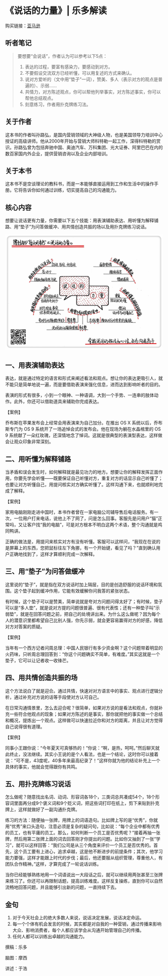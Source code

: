《说话的力量》| 乐多解读
=================================

购买链接：[亚马逊](https://www.amazon.cn/说话的力量-有效说服他人的策略和技巧-弗兰克·伦茨/dp/B01N9SM0WA/ref=sr_1_1?ie=UTF8&qid=1506607090&sr=8-1&keywords=说话的力量)

听者笔记
------------------------------

> 要想要“会说话”，作者认为可以参考以下5点：
>
> 1. 表达的过程，要富有感染力，要感动到对方。
> 2. 不要假设交流双方已经听懂，可以用复述的方式来确认。
> 3. 说对方爱听的（文中用“垫子”一词），赞美、多人（表示对方的观点是普遍的）、示弱……
> 4. 共情力，对方陈述观点，你可以帮他列举事实，对方陈述事实，你可以帮他总结观点。
> 5. 刻意练习，作者用扑克牌练习法。

关于作者
---------------------------------

这本书的作者叫孙路弘，是国内营销领域的大神级人物，也是美国领导力培训中心授证的高级讲师。他从2000年开始与营销大师科特勒一起工作，深得科特勒的赏识。孙路弘曾为包括奔驰中国、奥迪汽车、万科集团、光大证券、阿里巴巴在内的数百家国内外企业，提供营销咨询以及企业内部培训。

关于本书
---------------------------------

这本书不是空谈理论的教科书，而是一本能够直接运用到工作和生活中的操作手册。它将告诉你如何通过训练，切实提高自己的沟通能力。

核心内容
---------------------------------

想要让说话更有力量，你需要以下五个技能：用表演辅助表达、用听懂为解释铺路、用“垫子”为问答做缓冲、用共情创造共振的场以及用扑克牌练习说话。

![](words-that-works/001.JPG)

一、用表演辅助表达
---------------------------------

表达，就是通过特定的语言和形式来阐述看法和观点。想让你的表达更吸引人，就不能只是简单地说一遍，而是要借助表演来强化信息，进而达到影响听者的目的。

表演的形式有很多，小到一个眼神、一种语调，大到一个手势、一连串的肢体动作。此外，你还可以借助道具来辅助你完成表达。

【案例】

乔布斯在苹果发布会上经常会用表演来为自己加分。在推出 OS X 系统以后，乔布斯专门为 OS 9 系统开了一场追悼会式的发布会。他在现场为躺在水晶棺里的 OS 9 系统献了一朵红玫瑰，还深情地念了悼词。这就是很典型的表演型表达，这样做会让观众印象非常深刻。

二、用听懂为解释铺路
---------------------------------

当矛盾和误会发生时，如何解释就是最见功力的地方。想要让你的解释发挥正面作用，你要先学会听懂——既要保证自己听懂对方，重复对方的话显示自己听懂了；也要让对方听懂自己，用提问核实对方确实听懂了。这样沟通下来，也就顺利地完成了解释。

【案例】

家用电脑刚刚走进中国时，本书作者曾在一家电脑公司辅导售后电话服务。有一次，一位用户打来电话，说他上不了网了，问是怎么回事。客服先是问用户“猫”正常吗，又让客户找“我的电脑”，可是对方根本不明白这两个术语，整个沟通就是鸡同鸭讲。

正确的做法是，用提问来核实对方有没有听懂。客服可以这样问，“我现在在说的是屏幕上的东西，您把鼠标往左下角挪，有一个开始键，看见了吗？”直到确认用户正确地找到了，这样才算顺利完成一次解释。

三、用“垫子”为问答做缓冲
---------------------------------

这里说的“垫子”，就是指在双方说话时加上隔层，目的是创造舒服的说话环境和氛围。这个垫子起到缓冲作用，它能有效缓解你问我答的紧张状态。

有时候，这个垫子可以是赞美，简单说就是夸对方问题问得太好了；有时候，垫子可以是“多人垫”，就是说对方提的问题很普遍、很有代表性；还有一种垫子叫“示弱垫”，就是在回答问题之前，把自己的处境讲出来。为什么这么做呢？因为每个人的潜意识里都希望自己比别人强，你先示弱，就会更容易赢得对方的好感，降低对方对答案的质疑。

【案例】

当年有一个西方记者问周总理：中国人民银行有多少资金啊？这个问题带着明显的火药味，只听周总理回答到：“你这个问题确实不简单，有难度。”其实这就是一个垫子，它可以让记者收一收锋芒。

四、用共情创造共振的场
---------------------------------

这个方法说白了就是迎合。通过共情，快速对对方语言中的事实、观点进行逻辑分析，通过补充对方说的话等手段使对方认可自己。

在日常沟通情景里，怎么去迎合呢？很简单，如果对方说的是看法和观点，你就补充一些符合他观点的现象；如果对方陈述的是事实，那你就把他的事实做一个总结和概况，提炼出一个观点。这样做可以快速拉近你和对方的距离，并且让对方觉得自己说得很有道理。

【案例】

同事小王跟你说：“今年夏天可真够热的！”你说：“啊，是热，呵呵。”然后聊天就此终止，没法继续。其实小王说的是个人看法，也是一个结论，这时你可以接着说：“可不是，43度呢，40多年来最高纪录了！”这样你就为他的结论补充上一个具体的事实，他就会觉得跟你有共鸣。

五、用扑克牌练习说话
---------------------------------

怎么做呢？随意找出名词、动词、形容词各18个，三类词总共凑成54个，18个形容词里面再分成9个褒义词和9个贬义词，把这些词打印在纸上，剪下来贴到扑克牌上，这样就做好了一副沟通扑克牌。

练习的方法：随便抽一张牌，用牌上的词语造句。比如牌上写的是“优秀”，你就用“优秀”来口头造句，注意必须是复杂的疑问句，比如说：“每个企业中都有优秀的员工，也有平庸的员工。那么，如何判断一个员工是否优秀呢？”接着再抽一张牌，然后用第二张牌上面的词去回答刚才你提出的问题。比如你又抽到了一张“学习”，就可以这样回答：“我们公司是从三个角度来评价一个员工是否优秀的。首先，这个员工要有上进心，追求卓越，这是他不断进步的前提条件；其次，他学习能力要强，这样才能跟上时代的步伐；最后，他还要服从组织管理，尊重他人，有团队合作精神。”这样，才算完成了一轮说话训练。

当你已经能够熟练地用一个词语说出一大段话之后，就可以继续用两张甚至三张牌来练习了。你还可以再限制话题，提高训练难度。这样反复操练，直到你可以自然流畅地回答问题，并且能够引出新的问题，一直持续下去。    

金句
---------------------------------

1. 对于今天社会上的绝大多数人来说，说话决定发展，说话决定命运。
2. 每一个个体有机会发言的时候，其实都是对自我的一种营销，通过传播来影响大众、影响消费者，每个人都应该学会从沟通开始管理自己的传播。
3. 任何人都可以训练出卓越的沟通能力。

撰稿：乐多

脑图：摩西

讲述：于浩